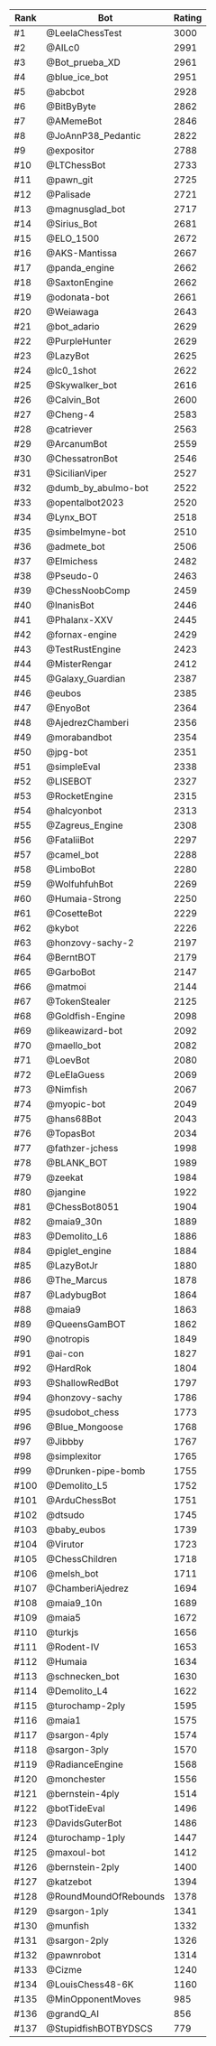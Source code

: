 Rank|Bot|Rating
---|---|---
#1|@LeelaChessTest|3000
#2|@AILc0|2991
#3|@Bot_prueba_XD|2961
#4|@blue_ice_bot|2951
#5|@abcbot|2928
#6|@BitByByte|2862
#7|@AMemeBot|2846
#8|@JoAnnP38_Pedantic|2822
#9|@expositor|2788
#10|@LTChessBot|2733
#11|@pawn_git|2725
#12|@Palisade|2721
#13|@magnusglad_bot|2717
#14|@Sirius_Bot|2681
#15|@ELO_1500|2672
#16|@AKS-Mantissa|2667
#17|@panda_engine|2662
#18|@SaxtonEngine|2662
#19|@odonata-bot|2661
#20|@Weiawaga|2643
#21|@bot_adario|2629
#22|@PurpleHunter|2629
#23|@LazyBot|2625
#24|@lc0_1shot|2622
#25|@Skywalker_bot|2616
#26|@Calvin_Bot|2600
#27|@Cheng-4|2583
#28|@catriever|2563
#29|@ArcanumBot|2559
#30|@ChessatronBot|2546
#31|@SicilianViper|2527
#32|@dumb_by_abulmo-bot|2522
#33|@opentalbot2023|2520
#34|@Lynx_BOT|2518
#35|@simbelmyne-bot|2510
#36|@admete_bot|2506
#37|@Elmichess|2482
#38|@Pseudo-0|2463
#39|@ChessNoobComp|2459
#40|@InanisBot|2446
#41|@Phalanx-XXV|2445
#42|@fornax-engine|2429
#43|@TestRustEngine|2423
#44|@MisterRengar|2412
#45|@Galaxy_Guardian|2387
#46|@eubos|2385
#47|@EnyoBot|2364
#48|@AjedrezChamberi|2356
#49|@morabandbot|2354
#50|@jpg-bot|2351
#51|@simpleEval|2338
#52|@LISEBOT|2327
#53|@RocketEngine|2315
#54|@halcyonbot|2313
#55|@Zagreus_Engine|2308
#56|@FataliiBot|2297
#57|@camel_bot|2288
#58|@LimboBot|2280
#59|@WolfuhfuhBot|2269
#60|@Humaia-Strong|2250
#61|@CosetteBot|2229
#62|@kybot|2226
#63|@honzovy-sachy-2|2197
#64|@BerntBOT|2179
#65|@GarboBot|2147
#66|@matmoi|2144
#67|@TokenStealer|2125
#68|@Goldfish-Engine|2098
#69|@likeawizard-bot|2092
#70|@maello_bot|2082
#71|@LoevBot|2080
#72|@LeElaGuess|2069
#73|@Nimfish|2067
#74|@myopic-bot|2049
#75|@hans68Bot|2043
#76|@TopasBot|2034
#77|@fathzer-jchess|1998
#78|@BLANK_BOT|1989
#79|@zeekat|1984
#80|@jangine|1922
#81|@ChessBot8051|1904
#82|@maia9_30n|1889
#83|@Demolito_L6|1886
#84|@piglet_engine|1884
#85|@LazyBotJr|1880
#86|@The_Marcus|1878
#87|@LadybugBot|1864
#88|@maia9|1863
#89|@QueensGamBOT|1862
#90|@notropis|1849
#91|@ai-con|1827
#92|@HardRok|1804
#93|@ShallowRedBot|1797
#94|@honzovy-sachy|1786
#95|@sudobot_chess|1773
#96|@Blue_Mongoose|1768
#97|@Jibbby|1767
#98|@simplexitor|1765
#99|@Drunken-pipe-bomb|1755
#100|@Demolito_L5|1752
#101|@ArduChessBot|1751
#102|@dtsudo|1745
#103|@baby_eubos|1739
#104|@Virutor|1723
#105|@ChessChildren|1718
#106|@melsh_bot|1711
#107|@ChamberiAjedrez|1694
#108|@maia9_10n|1689
#109|@maia5|1672
#110|@turkjs|1656
#111|@Rodent-IV|1653
#112|@Humaia|1634
#113|@schnecken_bot|1630
#114|@Demolito_L4|1622
#115|@turochamp-2ply|1595
#116|@maia1|1575
#117|@sargon-4ply|1574
#118|@sargon-3ply|1570
#119|@RadianceEngine|1568
#120|@monchester|1556
#121|@bernstein-4ply|1514
#122|@botTideEval|1496
#123|@DavidsGuterBot|1486
#124|@turochamp-1ply|1447
#125|@maxoul-bot|1412
#126|@bernstein-2ply|1400
#127|@katzebot|1394
#128|@RoundMoundOfRebounds|1378
#129|@sargon-1ply|1341
#130|@munfish|1332
#131|@sargon-2ply|1326
#132|@pawnrobot|1314
#133|@Cizme|1240
#134|@LouisChess48-6K|1160
#135|@MinOpponentMoves|985
#136|@grandQ_AI|856
#137|@StupidfishBOTBYDSCS|779
